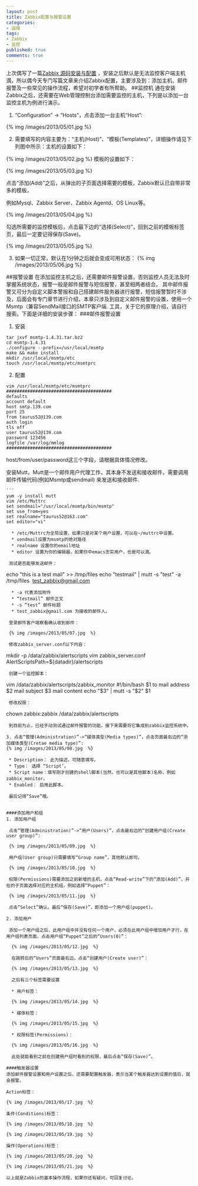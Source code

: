 ```yaml
---
layout: post
title: Zabbix配置与报警设置
categories:
- 运维
tags:
- Zabbix
- 监控
published: true
comments: true
---
```


上次偶写了一篇[Zabbix 源码安装与配置](http://agenge.com/blog/2013/05/02/zabbix-source-install-conf) ，安装之后默认是无法监控客户端主机滴，所以偶今天专门写篇文章来介绍Zabbix配置，主要涉及到：添加主机、邮件报警及一些常见的操作流程，希望对初学者有所帮助。
##监控机
通在安装Zabbix之后，还需要在Web管理控制台添加需要监控的主机，下列是以添加一台监控主机为例进行演示。

1. “Configuration” -> “Hosts”，点击添加一台主机“Host”:

 {% img /images/2013/05/01.jpg  %}

2. 需要填写的内容主要为：“主机(Host)”、“模板(Templates)”，详细操作请见下列图中所示：主机的设置如下：

 {% img /images/2013/05/02.jpg  %}
 模板的设置如下：

 {% img /images/2013/05/03.jpg  %}

 点击“添加(Add)”之后，从弹出的子页面选择需要的模板，Zabbix默认已自带非常多的模板，

 例如Mysql、Zabbix Server、Zabbix Agentd、OS Linux等。

  {% img /images/2013/05/04.jpg  %}

 勾选所需要的监控模板后，点击最下边的“选择(Select)”，回到之前的模板标签页，最后一定要记得保存(Save)。

  {% img /images/2013/05/05.jpg  %}

3. 如果一切正常，默认在1分钟之后就会变成可用状态：
  {% img /images/2013/05/06.jpg  %}

<!-- more -->





##报警设置
在添加监控主机之后，还需要邮件报警设置，否则监控人员无法及时掌握系统状态，报警一般是邮件报警与短信报警，甚至相两者结合。 其中邮件报警又可分为自定义脚本警报和自己搭建邮件服务器进行报警，短信报警暂时不涉及，后面会有专门章节进行介绍，本章只涉及到自定义邮件报警的设置，使用一个Msmtp（兼容SendMail接口的SMTP客户端. 工具，关于它的原理介绍，请自行搜索。下面是详细的安装步骤：
###邮件报警设置
1. 安装
```
tar jxvf msmtp-1.4.31.tar.bz2
cd msmtp-1.4.31
./configure --prefix=/usr/local/msmtp
make && make install
mkdir /usr/local/msmtp/etc
touch /usr/local/msmtp/etc/msmtprc
```
2. 配置
```
vim /usr/local/msmtp/etc/msmtprc
########################################
defaults
account default
host smtp.139.com
port 25
from taurus52@139.com
auth login
tls off
user taurus52@139.com
password 123456
logfile /var/log/mmlog
########################################
```
 host/from/user/password这三个字段，请根据具体情况修改。

 安装Mutt，Mutt是一个邮件用户代理工作，其本身不发送和接收邮件，需要调用邮件传输代码(例如Msmtp或sendmail) 来发送和接收邮件.
 
    ```
    yum -y install mutt
    vim /etc/Muttrc
    set sendmail="/usr/local/msmtp/bin/msmtp"
    set use_from=yes
    set realname="taurus52@163.com"
    set editor="vi"
```
  * /etc/Muttrc为全局设置，如果只是对某个用户设置，可以在~/muttrc中设置。
  * sendmail设置为msmtp的绝对路径
  * realname 设置你的email地址
  * editor 设置为你的编辑器，如果你中emacs忠实用户，也是可以滴。

 测试是否能够发送邮件：
```
echo "this is a test mail" >> /tmp/files
echo "testmail" | mutt -s "test" -a /tmp/files  test_zabbix@gmail.com
```
  * -a 代表添加附件
  * “testmail” 邮件正文
  * -s “test” 邮件标题
  * test_zabbix@gmail.com 为接收的邮件人。

 登录邮件客户端察看确认收到邮件：

 {% img /images/2013/05/07.jpg  %}

 修改zabbix_server.conf以下内容：
```
 mkdir -p /data/zabbix/alertscripts
 vim zabbix_server.conf
 AlertScriptsPath=${datadir}/alertscripts
```
 创建一个监控脚本：
```
 vim /data/zabbix/alertscripts/zabbix_monitor
 #!/bin/bash
 $1 to mail address
 $2 mail subject
 $3 mail content
 echo "$3" | mutt -s "$2" $1
```
 修改权限：
```
 chown zabbix:zabbix /data/zabbix/alertscripts
```
 到目前为止，已经手动测试通过邮件报警的功能，接下来需要将它集成到zabbix监控系统中。

3. 点击“管理(Administration)”->“媒体类型(Media types)”，点击页面最右边的“添加媒体类型(Cretae media type)”:
{% img /images/2013/05/08.jpg  %}

 * Description： 此为描述，可随意填写。
 * Type： 选择 “Script’。
 * Script name：填写刚才创建的shell脚本(当然，也可以是其他脚本)名称，例如zabbix_monitor。
 * Enabled： 启用此脚本。
 
 最后记得“Save”哦。


####添加用户和组
1. 添加用户组

 点击“管理(Administration)”->“用户(Users)”，点击最右边的“创建用户组(Create user group)”:
 
 {% img /images/2013/05/09.jpg  %}

 用户组(User group)只需要填写“Group name”，其他默认即可。

 {% img /images/2013/05/10.jpg  %}

 权限(Permissions)需要添加之前新增的主机，点击“Read-write”下的“添加(Add)”，并在的子页面选择对应的主机组，例如选择“Puppet”：

 {% img /images/2013/05/11.jpg  %}

 点击“Select”确认。最后“保存(Save)”，即添加一个用户组(puppet)。

2. 添加用户

 添加一个用户组之后，此用户组中并没有任何一个用户，必须在此用户组中增加用户才行，在用户组列表页面，点击用户组“Puppet”之后的“Users(0)”：

  {% img /images/2013/05/12.jpg  %}

  在跳转后的“Users”页面最右边，点击“创建用户(Create user)”：

  {% img /images/2013/05/13.jpg  %}

  之后有三个标签需要设置

  * 用户标签：

  {% img /images/2013/05/14.jpg  %}
  
  * 媒体标签：

  {% img /images/2013/05/15.jpg  %}

  * 权限标签(Permissions)：

  {% img /images/2013/05/16.jpg  %}

  此处就能看到之前在创建用户组时看到的权限，最后点击“保存(Save)”。

####触发器设置
添加邮件报警设置和用户设置之后，还需要配置触发器，表示当某个触发器达到设置的值后，就会报警。

Action标签：

{% img /images/2013/05/17.jpg  %}

条件(Conditions)标签：

{% img /images/2013/05/18.jpg  %}

{% img /images/2013/05/19.jpg  %}

操作(Operations)标签：

{% img /images/2013/05/20.jpg  %}

{% img /images/2013/05/21.jpg  %}

以上就是Zabbix的基本操作流程，如果你还有疑问，可回复讨论。
